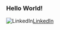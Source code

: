 ### Hello World!

![LinkedIn](https://i.stack.imgur.com/gVE0j.png)[LinkedIn](https://www.linkedin.com/in/maxhuwgraham/)
